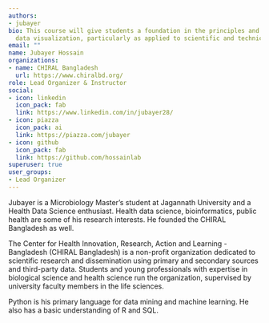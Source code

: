 ```yaml
---
authors:
- jubayer
bio: This course will give students a foundation in the principles and practice of
  data visualization, particularly as applied to scientific and technical data.
email: ""
name: Jubayer Hossain
organizations:
- name: CHIRAL Bangladesh
  url: https://www.chiralbd.org/
role: Lead Organizer & Instructor
social:
- icon: linkedin
  icon_pack: fab
  link: https://www.linkedin.com/in/jubayer28/
- icon: piazza
  icon_pack: ai
  link: https://piazza.com/jubayer
- icon: github
  icon_pack: fab
  link: https://github.com/hossainlab
superuser: true
user_groups:
- Lead Organizer
---
```

Jubayer is a Microbiology Master’s student at Jagannath University and a Health Data Science enthusiast. Health data science, bioinformatics, public health are some of his research interests. He founded the CHIRAL Bangladesh as well.

The Center for Health Innovation, Research, Action and Learning - Bangladesh (CHIRAL Bangladesh) is a non-profit organization dedicated to scientific research and dissemination using primary and secondary sources and third-party data. Students and young professionals with expertise in biological science and health science run the organization, supervised by university faculty members in the life sciences.

Python is his primary language for data mining and machine learning. He also has a basic understanding of R and SQL.
